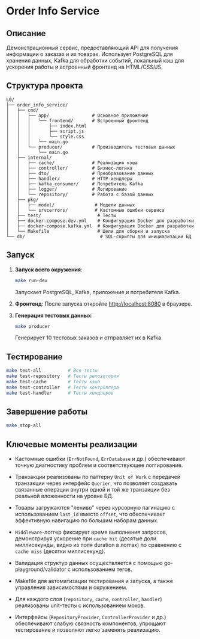 # Order Info Service

## Описание
Демонстрационный сервис, предоставляющий API для получения информации о заказах и их товарах. Использует PostgreSQL для хранения данных, Kafka для обработки событий, локальный кэш для ускорения работы и встроенный фронтенд на HTML/CSS/JS.

## Структура проекта
```
LO/
├── order_info_service/
│   ├── cmd/
│   │   ├── app/                # Основное приложение
│   │   │   └── frontend/       # Встроенный фронтенд
│   │   │       ├── index.html
│   │   │       ├── script.js
│   │   │       └── style.css
│   │   │   └── main.go
│   │   └── producer/           # Производитель тестовых данных
│   │       └── main.go
│   ├── internal/
│   │   ├── cache/              # Реализация кэша
│   │   ├── controller/         # Бизнес-логика
│   │   ├── dto/                # Преобразование данных
│   │   ├── handler/            # HTTP-хендлеры
│   │   ├── kafka_consumer/     # Потребитель Kafka
│   │   ├── logger/             # Логирование
│   │   └── repository/         # Работа с базой данных
│   ├── pkg/
│   │   ├── model/               # Модели данных
│   │   └── srvcerrors/          # Кастомные ошибки сервиса
│   ├── test/                     # Тесты
│   ├── docker-compose.dev.yml    # Конфигурация Docker для разработки
│   ├── docker-compose.kafka.yml  # Конфигурация Docker для разработки
│   └── Makefile                  # Цели для сборки и запуска
└── db/                            # SQL-скрипты для инициализации БД

```

## Запуск
1. **Запуск всего окружения**:
   ```bash
   make run-dev
   ```
   Запускает PostgreSQL, Kafka, приложение и потребителя Kafka.

2. **Фронтенд**:
   После запуска откройте [http://localhost:8080](http://localhost:8080) в браузере.

3. **Генерация тестовых данных**:
   ```bash
   make producer
   ```
   Генерирует 10 тестовых заказов и отправляет их в Kafka.

## Тестирование
```bash
make test-all          # Все тесты
make test-repository   # Тесты репозитория
make test-cache        # Тесты кэша
make test-controller   # Тесты контроллера
make test-handler      # Тесты хендлеров
```

## Завершение работы
```bash
make stop-all
```

## Ключевые моменты реализации

- Кастомные ошибки (`ErrNotFound`, `ErrDatabase` и др.) обеспечивают точную диагностику проблем и соответствующее логгирование.

- Транзакции реализованы по паттерну `Unit of Work` с передачей транзакции через интерфейс `Querier`, что позволяет создавать связанные операции внутри одной и той же транзакции без реальной вложенности на уровне БД.

- Товары загружаются "лениво" через курсорную пагинацию с использованием `last_id` вместо `offset`, что обеспечивает эффективную навигацию по большим наборам данных.

- `Middleware`-логгер фиксирует время выполнения запросов, демонстрируя ускорение при `cache hit` (десятые доли миллисекунды, видно из поля duration в логгах) по сравнению с `cache miss` (десятки миллисекунд).

- Валидация структур данных осуществляется с помощью go-playground/validator с использованием тегов.

- Makefile для автоматизации тестирования и запуска, а также управления зависимостями и окружением.

- Для каждого слоя (`repository`, `cache`, `controller`, `handler`) реализованы unit-тесты с использованием моков.

- Интерфейсы (`RepositoryProvider`, `ControllerProvider` и др.) обеспечивают слабую связность компонентов, упрощают тестирование и позволяют легко заменять реализацию.
